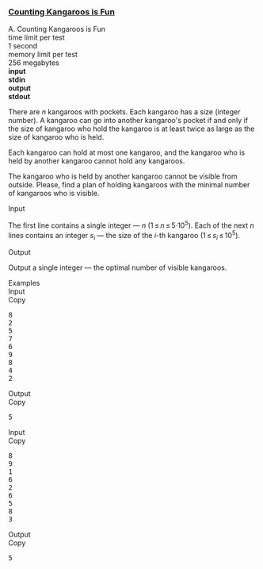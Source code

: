 <h3><a href="https://codeforces.com/contest/372/problem/A" target="_blank" rel="noopener noreferrer">Counting Kangaroos is Fun</a></h3>

<div class="header"><div class="title">A. Counting Kangaroos is Fun</div><div class="time-limit"><div class="property-title">time limit per test</div>1 second</div><div class="memory-limit"><div class="property-title">memory limit per test</div>256 megabytes</div><div class="input-file input-standard" style="font-weight: bold"><div class="property-title">input</div>stdin</div><div class="output-file output-standard" style="font-weight: bold"><div class="property-title">output</div>stdout</div></div><div><p>There are <span class="tex-span"><i>n</i></span> kangaroos with pockets. Each kangaroo has a size (integer number). A kangaroo can go into another kangaroo's pocket if and only if the size of kangaroo who hold the kangaroo is at least twice as large as the size of kangaroo who is held.</p><p>Each kangaroo can hold at most one kangaroo, and the kangaroo who is held by another kangaroo cannot hold any kangaroos.</p><p>The kangaroo who is held by another kangaroo cannot be visible from outside. Please, find a plan of holding kangaroos with the minimal number of kangaroos who is visible.</p></div><div class="input-specification"><div class="section-title">Input</div><p>The first line contains a single integer — <span class="tex-span"><i>n</i></span> <span class="tex-span">(1 ≤ <i>n</i> ≤ 5·10<sup class="upper-index">5</sup>)</span>. Each of the next <span class="tex-span"><i>n</i></span> lines contains an integer <span class="tex-span"><i>s</i><sub class="lower-index"><i>i</i></sub></span> — the size of the <span class="tex-span"><i>i</i></span>-th kangaroo <span class="tex-span">(1 ≤ <i>s</i><sub class="lower-index"><i>i</i></sub> ≤ 10<sup class="upper-index">5</sup>)</span>.</p></div><div class="output-specification"><div class="section-title">Output</div><p>Output a single integer — the optimal number of visible kangaroos.</p></div><div class="sample-tests"><div class="section-title">Examples</div><div class="sample-test"><div class="input"><div class="title">Input<div title="Copy" data-clipboard-target="#id004852692806888358" id="id009709945485656397" class="input-output-copier">Copy</div></div><pre id="id004852692806888358">8<br>2<br>5<br>7<br>6<br>9<br>8<br>4<br>2<br></pre></div><div class="output"><div class="title">Output<div title="Copy" data-clipboard-target="#id009063476830190672" id="id005218871333910525" class="input-output-copier">Copy</div></div><pre id="id009063476830190672">5<br></pre></div><div class="input"><div class="title">Input<div title="Copy" data-clipboard-target="#id00420334461158284" id="id0020751736830927947" class="input-output-copier">Copy</div></div><pre id="id00420334461158284">8<br>9<br>1<br>6<br>2<br>6<br>5<br>8<br>3<br></pre></div><div class="output"><div class="title">Output<div title="Copy" data-clipboard-target="#id004500429843082733" id="id003058888951332005" class="input-output-copier">Copy</div></div><pre id="id004500429843082733">5<br></pre></div></div></div>